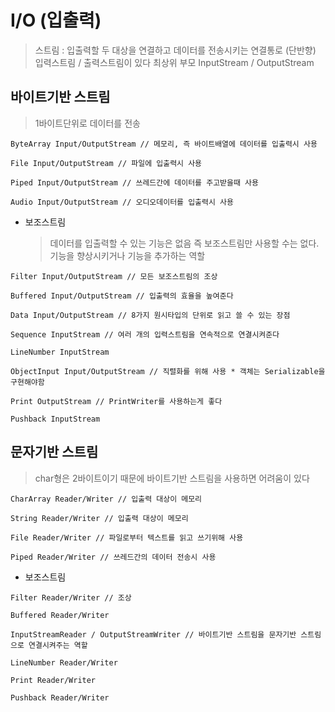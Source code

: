 # I/O (입출력)

> 스트림 : 입출력할 두 대상을 연결하고 데이터를 전송시키는 연결통로 (단반향)
> 입력스트림 / 출력스트림이 있다
> 최상위 부모 InputStream / OutputStream

## 바이트기반 스트림

> 1바이트단위로 데이터를 전송

```
ByteArray Input/OutputStream // 메모리, 즉 바이트배열에 데이터를 입출력시 사용

File Input/OutputStream // 파일에 입출력시 사용

Piped Input/OutputStream // 쓰레드간에 데이터를 주고받을때 사용

Audio Input/OutputStream // 오디오데이터를 입출력시 사용
```

- 보조스트림
  > 데이터를 입출력할 수 있는 기능은 없음 즉 보조스트림만 사용할 수는 없다.
  > 기능을 향상시키거나 기능을 추가하는 역할

```
Filter Input/OutputStream // 모든 보조스트림의 조상

Buffered Input/OutputStream // 입출력의 효율을 높여준다

Data Input/OutputStream // 8가지 원시타입의 단위로 읽고 쓸 수 있는 장점

Sequence InputStream // 여러 개의 입력스트림을 연속적으로 연결시켜준다

LineNumber InputStream

ObjectInput Input/OutputStream // 직렬화를 위해 사용 * 객체는 Serializable을 구현해야함

Print OutputStream // PrintWriter를 사용하는게 좋다

Pushback InputStream
```

## 문자기반 스트림

> char형은 2바이트이기 때문에 바이트기반 스트림을 사용하면 어려움이 있다

```
CharArray Reader/Writer // 입출력 대상이 메모리

String Reader/Writer // 입출력 대상이 메모리

File Reader/Writer // 파일로부터 텍스트를 읽고 쓰기위해 사용

Piped Reader/Writer // 쓰레드간의 데이터 전송시 사용
```

- 보조스트림

```
Filter Reader/Writer // 조상

Buffered Reader/Writer

InputStreamReader / OutputStreamWriter // 바이트기반 스트림을 문자기반 스트림으로 연결시켜주는 역할

LineNumber Reader/Writer

Print Reader/Writer

Pushback Reader/Writer
```
